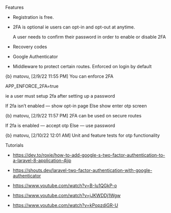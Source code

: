 Features

- Registration is free.

- 2FA is optional ie users can opt-in and opt-out at anytime.
  
  A user needs to confirm their password in order to enable or disable 2FA

- Recovery codes

- Google Authenticator

- Middleware to protect certain routes. Enforced on login by default

{b} matovu, [2/9/22 11:55 PM]
You can enforce 2FA

APP_ENFORCE_2FA=true

ie a user must setup 2fa after setting up a password

If 2fa isn’t enabled — show opt-in page
Else show enter otp screen

{b} matovu, [2/9/22 11:57 PM]
2FA can be used on secure routes

If 2fa is enabled — accept otp
Else — use password

{b} matovu, [2/10/22 12:01 AM]
Unit and feature tests for otp functionality


Tutorials

- https://dev.to/roxie/how-to-add-google-s-two-factor-authentication-to-a-laravel-8-application-4jjp

- https://shouts.dev/laravel-two-factor-authentication-with-google-authenticator

- https://www.youtube.com/watch?v=B-Iu1QGkP-o

- https://www.youtube.com/watch?v=jJKWDDj1Wgw

- https://www.youtube.com/watch?v=kPopzdiGR-U
